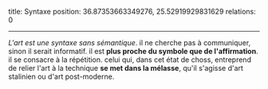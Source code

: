 title: Syntaxe
position: 36.87353663349276, 25.52919929831629
relations: 0

---





*L'art est une syntaxe sans sémantique*. il ne cherche pas à communiquer, sinon il serait informatif. il est **plus proche du symbole que de l'affirmation**. il se consacre à la répétition. celui qui, dans cet état de choss, entreprend de relier l'art à la technique **se met dans la mélasse**, qu'il s'agisse d'art stalinien ou d'art post-moderne.